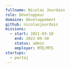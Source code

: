 ```yaml
---
fullname: Nicolas Jourdain
role: Développeur
domaine: Développement
github: nicolasjourdain
missions:
  - start: 2021-03-18
    end: 2022-09-30
    status: admin
    employer: MTE/MTS
startups:
  - partaj
---
```


